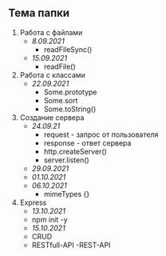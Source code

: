 ## Тема папки

1. Работа с файлами 
    - *8.09.2021*
        - readFileSync()
    - *15.09.2021*
        - readFile()
2. Работа с классами
    -  *22.09.2021*
       - Some.prototype
       - Some.sort
       - Some.toString()
3. Создание сервера
    - *24.09.21*
      - request - запрос от пользователя
      - response - ответ сервера
      - http.createServer()
      - server.listen()
    - *29.09.2021*
    - *01.10.2021*
    - *06.10.2021*
        - mimeTypes {}
4. Express
   - *13.10.2021*
    - npm init -y
   - *15.10.2021*
    - CRUD
    - RESTfull-API
    -REST-API
